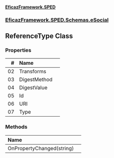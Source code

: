 #### [EficazFramework.SPED](EficazFrameworkSPED.md 'EficazFramework SPED')
### [EficazFramework.SPED.Schemas.eSocial](EficazFramework.SPED.Schemas.eSocial.md 'EficazFramework.SPED.Schemas.eSocial')

## ReferenceType Class
### Properties

| # | Name | |
| ---: | :--- | :--- |
| 02 | Transforms |  |
| 03 | DigestMethod |  |
| 04 | DigestValue |  |
| 05 | Id |  |
| 06 | URI |  |
| 07 | Type |  |
### Methods

| Name | |
| :--- | :--- |
| OnPropertyChanged(string) |  |
